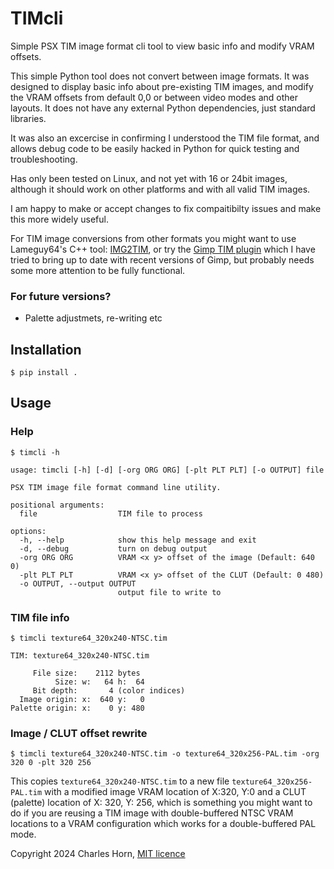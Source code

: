 # TIMcli
Simple PSX TIM image format cli tool to view basic info and modify VRAM offsets.

This simple Python tool does not convert between image formats. It was designed to display basic
info about pre-existing TIM images, and modify the VRAM offsets from default 0,0 or between
video modes and other layouts. It does not have any external Python dependencies, just standard libraries.

It was also an excercise in confirming I understood the TIM file format, and allows
debug code to be easily hacked in Python for quick testing and troubleshooting.

Has only been tested on Linux, and not yet with 16 or 24bit images, although it should work
on other platforms and with all valid TIM images.

I am happy to make or accept changes to fix compaitibilty issues and make this more widely useful.

For TIM image conversions from other formats you might want to use Lameguy64's C++ tool: [IMG2TIM](https://github.com/Lameguy64/img2tim), or
try the [Gimp TIM plugin](https://github.com/hornc/psxdev/tree/master/psxdev-gimp-2.0.0) which I have tried
to bring up to date with recent versions of Gimp, but probably needs some more attention to be fully
functional.

### For future versions?
* Palette adjustmets, re-writing etc


## Installation

    $ pip install .

## Usage

### Help

    $ timcli -h

```
usage: timcli [-h] [-d] [-org ORG ORG] [-plt PLT PLT] [-o OUTPUT] file

PSX TIM image file format command line utility.

positional arguments:
  file                  TIM file to process

options:
  -h, --help            show this help message and exit
  -d, --debug           turn on debug output
  -org ORG ORG          VRAM <x y> offset of the image (Default: 640 0)
  -plt PLT PLT          VRAM <x y> offset of the CLUT (Default: 0 480)
  -o OUTPUT, --output OUTPUT
                        output file to write to
```

### TIM file info

    $ timcli texture64_320x240-NTSC.tim

```
TIM: texture64_320x240-NTSC.tim

     File size:    2112 bytes
          Size: w:   64 h:  64
     Bit depth:       4 (color indices)
  Image origin: x:  640 y:   0
Palette origin: x:    0 y: 480
```

### Image / CLUT offset rewrite

    $ timcli texture64_320x240-NTSC.tim -o texture64_320x256-PAL.tim -org 320 0 -plt 320 256

This copies `texture64_320x240-NTSC.tim` to a new file `texture64_320x256-PAL.tim` with a modified image VRAM location of X:320, Y:0
and a CLUT (palette) location of X: 320, Y: 256, which is something you might want to do if you are reusing a TIM image with double-buffered
NTSC VRAM locations to a VRAM configuration which works for a double-buffered PAL mode.

Copyright 2024 Charles Horn, [MIT licence](LICENSE)
